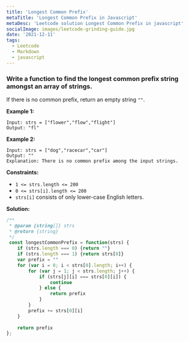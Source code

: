 ```yaml
---
title: 'Longest Common Prefix'
metaTitle: 'Longest Common Prefix in Javascript'
metaDesc: 'Leetcode solution Longest Common Prefix in javascript'
socialImage: images/leetcode-grinding-guide.jpg
date: '2021-12-11'
tags:
  - Leetcode
  - Markdown
  - javascript
---
```


### Write a function to find the longest common prefix string amongst an array of strings.

If there is no common prefix, return an empty string `""`.

 
__Example 1:__
```
Input: strs = ["flower","flow","flight"]
Output: "fl"
```

__Example 2:__
```
Input: strs = ["dog","racecar","car"]
Output: ""
Explanation: There is no common prefix among the input strings.
```

__Constraints:__

* `1 <= strs.length <= 200`
* `0 <= strs[i].length <= 200`
* `strs[i]` consists of only lower-case English letters.

__Solution:__

```javascript
/**
 * @param {string[]} strs
 * @return {string}
 */
 const longestCommonPrefix = function(strs) {
    if (strs.length === 0) {return ""}
    if (strs.length === 1) {return strs[0]}
    var prefix = ""
    for (var i = 0; i < strs[0].length; i++) {
        for (var j = 1; j < strs.length; j++) {
            if (strs[j][i] === strs[0][i]) {
                continue
            } else {
                return prefix
            }
        }
        prefix += strs[0][i]
    }
    
    return prefix
};
```